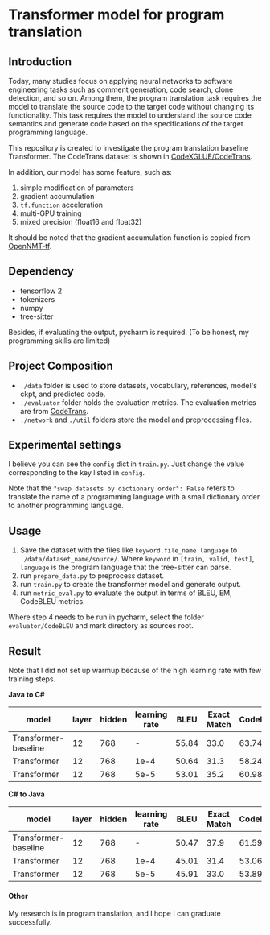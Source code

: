 # Transformer model for program translation

## Introduction

Today, many studies focus on applying neural networks to software engineering tasks such as comment generation, code search, clone detection, and so on. Among them, the program translation task requires the model to translate the source code to the target code without changing its functionality. This task requires the model to understand the source code semantics and generate code based on the specifications of the target programming language.

This repository is created to investigate the program translation baseline Transformer. The CodeTrans dataset is shown in [CodeXGLUE/CodeTrans](https://github.com/microsoft/CodeXGLUE/tree/main/Code-Code/code-to-code-trans).

In addition, our model has some feature, such as:

1. simple modification of parameters
2. gradient accumulation
3. `tf.function` acceleration
4. multi-GPU training
5. mixed precision (float16 and float32)

It should be noted that the gradient accumulation function is copied from [OpenNMT-tf](https://github.com/OpenNMT/OpenNMT-tf).

## Dependency

- tensorflow 2
- tokenizers
- numpy
- tree-sitter

Besides, if evaluating the output, pycharm is required. (To be honest, my programming skills are limited)

## Project Composition

- `./data` folder is used to store datasets, vocabulary, references, model's ckpt, and predicted code.
- `./evaluator` folder holds the evaluation metrics. The evaluation metrics are from [CodeTrans](https://github.com/microsoft/CodeXGLUE/tree/main/Code-Code/code-to-code-trans/evaluator).
- `./network` and `./util` folders store the model and preprocessing files.

## Experimental settings
I believe you can see the `config` dict in `train.py`. Just change the value corresponding to the key listed in `config`. 

Note that the `"swap datasets by dictionary order": False` refers to translate the name of a programming language with a small dictionary order to another programming language.

## Usage

1. Save the dataset with the files like `keyword.file_name.language` to `./data/dataset_name/source/`. Where `keyword` in `[train, valid, test]`, `language` is the program language that the tree-sitter can parse.
2. run `prepare_data.py` to preprocess dataset.
3. run `train.py` to create the transformer model and generate output.
4. run `metric_eval.py` to evaluate the output in terms of BLEU, EM, CodeBLEU metrics. 

Where step 4 needs to be run in pycharm, select the folder `evaluator/CodeBLEU` and mark directory as sources root.

## Result

Note that I did not set up warmup because of the high learning rate with few training steps.

**Java to C#**

| model | layer | hidden | learning rate | BLEU | Exact Match | CodeBLEU |
|---|---|---|---|---|---|---|
|Transformer-baseline| 12 | 768 | - | 55.84 | 33.0 | 63.74 |
|Transformer| 12 | 768 | 1e-4 | 50.64 | 31.3 | 58.24 |
|Transformer| 12 | 768 | 5e-5 | 53.01 | 35.2 | 60.98 |

**C# to Java**

| model | layer | hidden | learning rate | BLEU | Exact Match | CodeBLEU |
|---|---|---|---|---|---|---|
|Transformer-baseline| 12 | 768 | - | 50.47 | 37.9 | 61.59 |
|Transformer| 12 | 768 | 1e-4 | 45.01 | 31.4 | 53.06 |
|Transformer| 12 | 768 | 5e-5 | 45.91 | 33.0 | 53.89 |

#### Other

My research is in program translation, and I hope I can graduate successfully.

